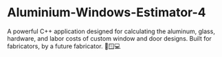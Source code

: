 # Aluminium-Windows-Estimator-4
A powerful C++ application designed for calculating the aluminum, glass, hardware, and labor costs of custom window and door designs. Built for fabricators, by a future fabricator. 🚪🪟💻
